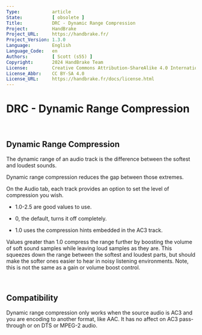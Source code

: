```yaml
---
Type:            article
State:           [ obsolete ]
Title:           DRC - Dynamic Range Compression
Project:         HandBrake
Project_URL:     https://handbrake.fr/
Project_Version: 1.3.0
Language:        English
Language_Code:   en
Authors:         [ Scott (s55) ]
Copyright:       2024 HandBrake Team
License:         Creative Commons Attribution-ShareAlike 4.0 International
License_Abbr:    CC BY-SA 4.0
License_URL:     https://handbrake.fr/docs/license.html
---
```


DRC - Dynamic Range Compression
===============================

 

Dynamic Range Compression
-------------------------

The dynamic range of an audio track is the difference between the softest and
loudest sounds.

Dynamic range compression reduces the gap between those extremes.

On the Audio tab, each track provides an option to set the level of compression
you wish.

-   1.0-2.5 are good values to use.

-   0, the default, turns it off completely.

-   1.0 uses the compression hints embedded in the AC3 track.

Values greater than 1.0 compress the range further by boosting the volume of
soft sound samples while leaving loud samples as they are. This squeezes down
the range between the softest and loudest parts, but should make the softer ones
easier to hear in noisy listening environments. Note, this is not the same as a
gain or volume boost control.

 

Compatibility
-------------

Dynamic range compression only works when the source audio is AC3 and you are
encoding to another format, like AAC. It has no affect on AC3 pass-through or on
DTS or MPEG-2 audio.
